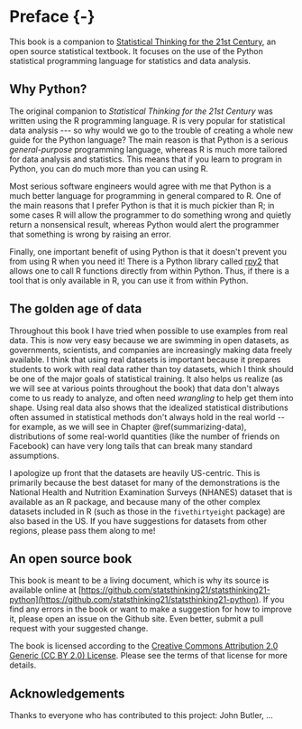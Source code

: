 # Preface {-}

This book is a companion to [Statistical Thinking for the 21st Century](https://statsthinking21.org/), an open source statistical textbook. It focuses on the use of the Python statistical programming language for statistics and data analysis.   


## Why Python?

The original companion to *Statistical Thinking for the 21st Century* was written using the R programming language. R is very popular for statistical data analysis --- so why would we go to the trouble of creating a whole new guide for the Python language?  The main reason is that Python is a serious *general-purpose* programming language, whereas R is much more tailored for data analysis and statistics.  This means that if you learn to program in Python, you can do much more than you can using R.  

Most serious software engineers would agree with me that Python is a much better language for programming in general compared to R. One of the main reasons that I prefer Python is that it is much pickier than R; in some cases R will allow the programmer to do something wrong and quietly return a nonsensical result, whereas Python would alert the programmer that something is wrong by raising an error.

Finally, one important benefit of using Python is that it doesn't prevent you from using R when you need it!  There is a Python library called [rpy2](https://rpy2.github.io/) that allows one to call R functions directly from within Python.  Thus, if there is a tool that is only available in R, you can use it from within Python.

## The golden age of data

Throughout this book I have tried when possible to use examples from real data.  This is now very easy because we are swimming in open datasets, as governments, scientists, and companies are increasingly making data freely available.  I think that using real datasets is important because it prepares students to work with real data rather than toy datasets, which I think should be one of the major goals of statistical training. It also helps us realize (as we will see at various points throughout the book) that data don't always come to us ready to analyze, and often need *wrangling* to help get them into shape.  Using real data also shows that the idealized statistical distributions often assumed in statistical methods don't always hold in the real world -- for example, as we will see in Chapter \@ref(summarizing-data), distributions of some real-world quantities (like the number of friends on Facebook) can have very long tails that can break many standard assumptions.  

I apologize up front that the datasets are heavily US-centric.  This is primarily because the best dataset for many of the demonstrations is the National Health and Nutrition Examination Surveys (NHANES) dataset that is available as an R package, and because many of the other complex datasets included in R (such as those in the `fivethirtyeight` package) are also based in the US.  If you have suggestions for datasets from other regions, please pass them along to me!

## An open source book

This book is meant to be a living document, which is why its source is available online at [https://github.com/statsthinking21/statsthinking21-python](https://github.com/statsthinking21/statsthinking21-python).  If you find any errors in the book or want to make a suggestion for how to improve it, please open an issue on the Github site. Even better, submit a pull request with your suggested change.  

The book is licensed according to the [Creative Commons Attribution 2.0 Generic (CC BY 2.0) License](https://creativecommons.org/licenses/by/2.0/).  Please see the terms of that license for more details. 

## Acknowledgements

Thanks to everyone who has contributed to this project: John Butler, ...


